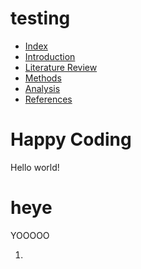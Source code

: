 # testing
<!DOCTYPE html>
<html>
	<head>
		<title>How COVID-19 affects the writing of students in the creative writing program at Portland State University.</title>
	</head>
	<body>
		<ul>
			<li><a href="index.html">Index</a>
			<li><a href="introduction.html">Introduction</a>
			<li><a href="literaturereview.html">Literature Review</a>
			<li><a href="methods.html">Methods</a>
			<li><a href="analysis.html">Analysis</a>
			<li><a href="references.html">References</a>
		</ul>
		<h1>Happy Coding</h1>
		<p>Hello world!</p>
	</body>
</html>
<!DOCTYPE html>
<html>
  <head>
    <title>Demonstration</title>
  </head>
  <body>
    <h1>heye</h2>
    <p>YOOOOO</p>
    <ol>
  <li>
   </body>
   </html>
